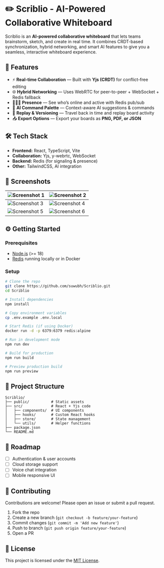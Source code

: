 # ✏️ Scriblio - AI-Powered Collaborative Whiteboard

Scriblio is an **AI-powered collaborative whiteboard** that lets teams brainstorm, sketch, and create in real time. It combines CRDT-based synchronization, hybrid networking, and smart AI features to give you a seamless, interactive whiteboard experience.

## 🚀 Features

* ⚡ **Real-time Collaboration** — Built with **Yjs (CRDT)** for conflict-free editing
* 🌐 **Hybrid Networking** — Uses WebRTC for peer-to-peer + WebSocket + Redis fallback
* 🧑‍🤝‍🧑 **Presence** — See who’s online and active with Redis pub/sub
* 🤖 **AI Command Palette** — Context-aware AI suggestions & commands
* 📜 **Replay & Versioning** — Travel back in time and replay board activity
* 📤 **Export Options** — Export your boards as **PNG, PDF, or JSON**

## 🛠️ Tech Stack

* **Frontend:** React, TypeScript, Vite
* **Collaboration:** Yjs, y-webrtc, WebSocket
* **Backend:** Redis (for signaling & presence)
* **Other:** TailwindCSS, AI integration

## 📸 Screenshots

| ![Screenshot 1](./screenshots/screenshot1.png) | ![Screenshot 2](./screenshots/screenshot2.png) |
| ---------------------------------------------- | ---------------------------------------------- |
| ![Screenshot 3](./screenshots/screenshot3.png) | ![Screenshot 4](./screenshots/screenshot4.png) |
| ![Screenshot 5](./screenshots/screenshot5.png) | ![Screenshot 6](./screenshots/screenshot6.png) |

## ⚙️ Getting Started

### Prerequisites

* [Node.js](https://nodejs.org/) (>= 18)
* [Redis](https://redis.io/) running locally or in Docker

### Setup

```bash
# Clone the repo
git clone https://github.com/suwubh/Scriblio.git
cd Scriblio

# Install dependencies
npm install

# Copy environment variables
cp .env.example .env.local

# Start Redis (if using Docker)
docker run -d -p 6379:6379 redis:alpine

# Run in development mode
npm run dev

# Build for production
npm run build

# Preview production build
npm run preview
```

## 📂 Project Structure

```
Scriblio/
├── public/          # Static assets
├── src/             # React + Yjs code
│   ├── components/  # UI components
│   ├── hooks/       # Custom React hooks
│   ├── store/       # State management
│   └── utils/       # Helper functions
├── package.json
└── README.md
```

## 📌 Roadmap

* [ ] Authentication & user accounts
* [ ] Cloud storage support
* [ ] Voice chat integration
* [ ] Mobile responsive UI

## 🤝 Contributing

Contributions are welcome! Please open an issue or submit a pull request.

1. Fork the repo
2. Create a new branch (`git checkout -b feature/your-feature`)
3. Commit changes (`git commit -m 'Add new feature'`)
4. Push to branch (`git push origin feature/your-feature`)
5. Open a PR

## 📜 License

This project is licensed under the [MIT License](./LICENSE).
